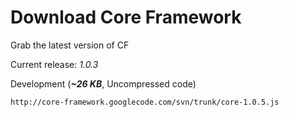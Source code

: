 # Download Core Framework #

Grab the latest version of CF

Current release: _1.0.3_

Development (**_~26 KB_**, Uncompressed code)
```
http://core-framework.googlecode.com/svn/trunk/core-1.0.5.js
```